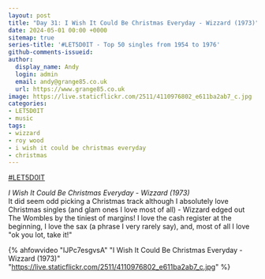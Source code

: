 ```yaml
---
layout: post
title: "Day 31: I Wish It Could Be Christmas Everyday - Wizzard (1973)"
date: 2024-05-01 00:00 +0000
sitemap: true
series-title: '#LET5D0IT - Top 50 singles from 1954 to 1976'
github-comments-issueid:
author:
  display_name: Andy
  login: admin
  email: andy@grange85.co.uk
  url: https://www.grange85.co.uk
image: https://live.staticflickr.com/2511/4110976802_e611ba2ab7_c.jpg
categories:
- LET5D0IT
- music
tags:
- wizzard
- roy wood
- i wish it could be christmas everyday
- christmas
---
```

[#LET5D0IT](https://bsky.app/profile/let5d0it.bsky.social)

_I Wish It Could Be Christmas Everyday - Wizzard (1973)_  
It did seem odd picking a Christmas track although I absolutely love Christmas singles (and glam ones I love most of all) - Wizzard edged out The Wombles by the tiniest of margins! I love the cash register at the beginning, I love the sax (a phrase I very rarely say), and, most of all I love "ok you lot, take it!"

{% ahfowvideo "IJPc7esgvsA" "I Wish It Could Be Christmas Everyday - Wizzard (1973)" "https://live.staticflickr.com/2511/4110976802_e611ba2ab7_c.jpg" %}

